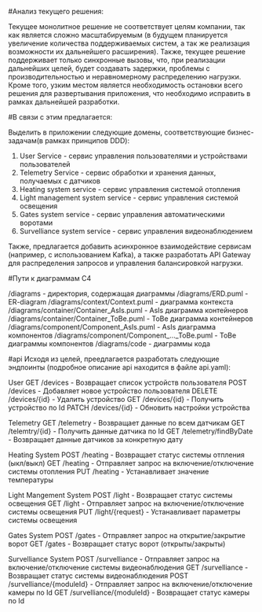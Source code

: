 #Анализ текущего решения:

Текущее монолитное решение не соответствует целям компании, так как является сложно масштабируемым (в будущем планируется увеличение количества поддерживаемых систем, а так же реализация возможности их дальнейшего расширения). Также, текущее решение поддерживает только синхронные вызовы, что, при реализации дальнейших целей, будет создавать задержки, проблемы с производительностью и неравномерному распределению нагрузки. Кроме того, узким местом является необходимость остановки всего решения для развертывания приложения, что необходимо исправить в рамках дальнейшей разработки.

#В связи с этим предлагается:

Выделить в приложении следующие домены, соответствующие бизнес-задачам(в рамках принципов DDD):
1. User Service - сервис управления пользователями и устройствами пользователей
2. Telemetry Service - сервис обработки и хранения данных, получаемых с датчиков
3. Heating system service - сервис управления системой отопления
4. Light management system service - сервис управления системой освещения
5. Gates system service - сервис управления автоматическими воротами
6. Survelliance system service - сервис управления видеонаблюдением

Также, предлагается добавить асинхронное взаимодействие сервисам (например, с использованием Kafka), а также разработать API Gateway для распределения запросов и управления балансировкой нагрузки.

#Пути к диаграммам C4

/diagrams - директория, содержащая диаграммы
/diagrams/ERD.puml - ER-diagram 
/diagrams/context/Context.puml - диаграмма контекста
/diagrams/container/Container_AsIs.puml - AsIs диаграмма контейнеров
/diagrams/container/Container_ToBe.puml - ToBe диаграмма контейнеров
/diagrams/component/Component_AsIs.puml - AsIs диаграмма компонентов
/diagrams/component/Component_..._ToBe.puml - ToBe диаграммы компонентов
/diagrams/code - диаграммы кода


#api
Исходя из целей, преедлагается разработать следующие эндпоинты (подробное описание api находится в файле api.yaml):

User
GET /devices - Возвращает список устройств пользователя
POST /devices - Добавляет новое устройство пользователя
DELETE /devices/{id} - Удалить устройство
GET /devices/{id} - Получить устройство по Id
PATCH /devices/{id} - Обновить настройки устройства

Telemetry
GET /telemetry - Возвращает данные по всем датчикам
GET /telemtry/{id} - Получить данные датчика по Id
GET /telemetry/findByDate - Возвращает данные датчиков за конкретную дату

Heating System
POST /heating - Возвращает статус системы отпления (ыкл/выкл)
GET /heating - Отправляет запрос на включение/отключение системы отопления
PUT /heating - Устанавливает значение температуры

Light Mangement System
POST /light - Возвращает статус системы освещения
GET /light - Отправляет запрос на включение/отключение системы освещения
PUT /light/{request} - Устанавливает параметры системы освещения

Gates System
POST /gates - Отправляет запрос на открытие/закрытие ворот
GET /gates - Возвращает статус ворот (открыты/закрыты)

Survelliance System
POST /survelliance - Отправляет запрос на включение/отключение системы видеонаблюдения
GET /survelliance - Возвращает статус системы видеонаблюдения
POST /survelliance/{moduleId} - Отправляет запрос на включение/отключение камеры по Id
GET /survelliance/{moduleId} - Возвращает статус камеры по Id